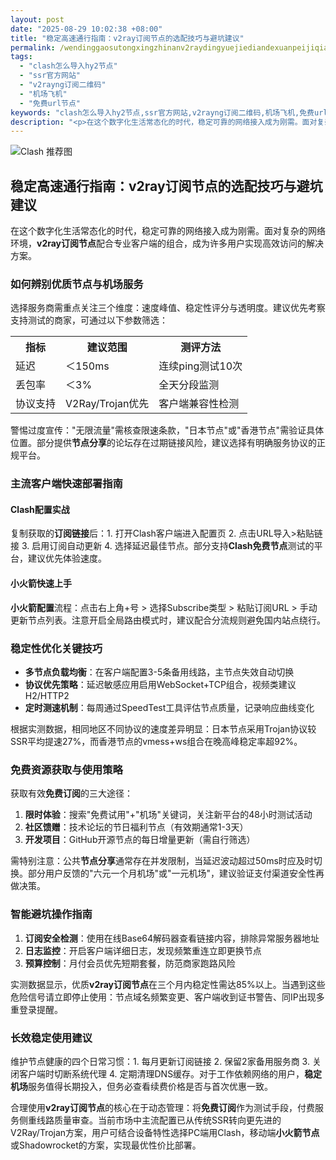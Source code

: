 ```yaml
---
layout: post
date: "2025-08-29 10:02:38 +08:00"
title: "稳定高速通行指南：v2ray订阅节点的选配技巧与避坑建议"
permalink: /wendinggaosutongxingzhinanv2raydingyuejiediandexuanpeijiqiaoyubikengjianyi/
tags:
  - "clash怎么导入hy2节点"
  - "ssr官方网站"
  - "v2rayng订阅二维码"
  - "机场飞机"
  - "免费url节点"
keywords: "clash怎么导入hy2节点,ssr官方网站,v2rayng订阅二维码,机场飞机,免费url节点"
description: "<p>在这个数字化生活常态化的时代，稳定可靠的网络接入成为刚需。面对复杂的网络环境，<strong>v2ray订阅节点</strong>配合专业客户端的组合，成为许多用户实现高效访问的解决方案。</p>"
---
```


![Clash 推荐图](https://clashjd.github.io/assets/img/clash免费订阅.png)

## 稳定高速通行指南：v2ray订阅节点的选配技巧与避坑建议

<p>在这个数字化生活常态化的时代，稳定可靠的网络接入成为刚需。面对复杂的网络环境，<strong>v2ray订阅节点</strong>配合专业客户端的组合，成为许多用户实现高效访问的解决方案。</p>
<h3>如何辨别优质节点与机场服务</h3>
<p>选择服务商需重点关注三个维度：速度峰值、稳定性评分与透明度。建议优先考察支持测试的商家，可通过以下参数筛选：</p>
<table>
<tr><th>指标</th><th>建议范围</th><th>测评方法</th></tr>
<tr><td>延迟</td><td>＜150ms</td><td>连续ping测试10次</td></tr>
<tr><td>丢包率</td><td>＜3%</td><td>全天分段监测</td></tr>
<tr><td>协议支持</td><td>V2Ray/Trojan优先</td><td>客户端兼容性检测</td></tr>
</table>
<p>警惕过度宣传："无限流量"需核查限速条款，"日本节点"或"香港节点"需验证具体位置。部分提供<strong>节点分享</strong>的论坛存在过期链接风险，建议选择有明确服务协议的正规平台。</p>
<h3>主流客户端快速部署指南</h3>
<h4>Clash配置实战</h4>
<p>复制获取的<strong>订阅链接</strong>后：1. 打开Clash客户端进入配置页 2. 点击URL导入>粘贴链接 3. 启用订阅自动更新 4. 选择延迟最佳节点。部分支持<strong>Clash免费节点</strong>测试的平台，建议优先体验速度。</p>
<h4>小火箭快速上手</h4>
<p><strong>小火箭配置</strong>流程：点击右上角+号 > 选择Subscribe类型 > 粘贴订阅URL > 手动更新节点列表。注意开启全局路由模式时，建议配合分流规则避免国内站点绕行。</p>
<h3>稳定性优化关键技巧</h3>
<ul>
<li><strong>多节点负载均衡</strong>：在客户端配置3-5条备用线路，主节点失效自动切换</li>
<li><strong>协议优先策略</strong>：延迟敏感应用启用WebSocket+TCP组合，视频类建议H2/HTTP2</li>
<li><strong>定时测速机制</strong>：每周通过SpeedTest工具评估节点质量，记录响应曲线变化</li>
</ul>
<p>根据实测数据，相同地区不同协议的速度差异明显：日本节点采用Trojan协议较SSR平均提速27%，而香港节点的vmess+ws组合在晚高峰稳定率超92%。</p>
<h3>免费资源获取与使用策略</h3>
<p>获取有效<strong>免费订阅</strong>的三大途径：</p>
<ol>
<li><strong>限时体验</strong>：搜索"免费试用"+"机场"关键词，关注新平台的48小时测试活动</li>
<li><strong>社区馈赠</strong>：技术论坛的节日福利节点（有效期通常1-3天）</li>
<li><strong>开发项目</strong>：GitHub开源节点的每日增量更新（需自行筛选）</li>
</ol>
<p>需特别注意：公共<strong>节点分享</strong>通常存在并发限制，当延迟波动超过50ms时应及时切换。部分用户反馈的"六元一个月机场"或"一元机场"，建议验证支付渠道安全性再做决策。</p>
<h3>智能避坑操作指南</h3>
<ol>
<li><strong>订阅安全检测</strong>：使用在线Base64解码器查看链接内容，排除异常服务器地址</li>
<li><strong>日志监控</strong>：开启客户端详细日志，发现频繁重连立即更换节点</li>
<li><strong>预算控制</strong>：月付会员优先短期套餐，防范商家跑路风险</li>
</ol>
<p>实测数据显示，优质<strong>v2ray订阅节点</strong>在三个月内稳定性需达85%以上。当遇到这些危险信号请立即停止使用：节点域名频繁变更、客户端收到证书警告、同IP出现多重登录提醒。</p>
<h3>长效稳定使用建议</h3>
<p>维护节点健康的四个日常习惯：1. 每月更新订阅链接 2. 保留2家备用服务商 3. 关闭客户端时切断系统代理 4. 定期清理DNS缓存。对于工作依赖网络的用户，<strong>稳定机场</strong>服务值得长期投入，但务必查看续费价格是否与首次优惠一致。</p>
<p>合理使用<strong>v2ray订阅节点</strong>的核心在于动态管理：将<strong>免费订阅</strong>作为测试手段，付费服务侧重线路质量审查。当前市场中主流配置已从传统SSR转向更先进的V2Ray/Trojan方案，用户可结合设备特性选择PC端用Clash，移动端<strong>小火箭节点</strong>或Shadowrocket的方案，实现最优性价比部署。</p>